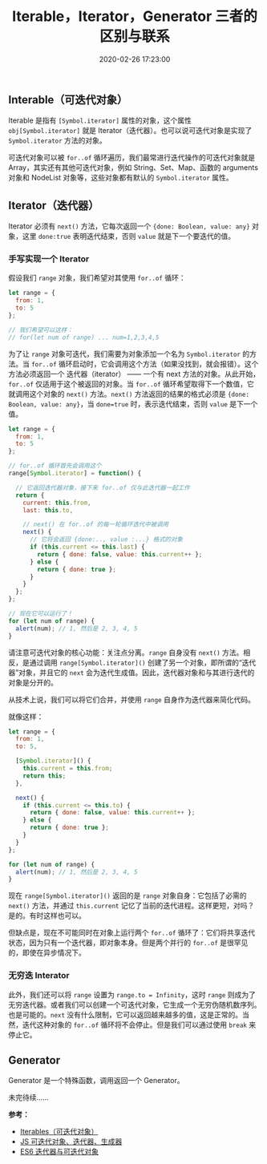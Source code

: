﻿---
title: Iterable，Iterator，Generator 三者的区别与联系
tags: [JavaScript]
categories: [基础知识]
date: 2020-02-26 17:23:00
---

## Interable（可迭代对象）

Iterable 是指有 `[Symbol.iterator]` 属性的对象，这个属性 `obj[Symbol.iterator]` 就是 Iterator（迭代器）。也可以说可迭代对象是实现了 `Symbol.iterator` 方法的对象。

可迭代对象可以被 `for..of` 循环遍历，我们最常进行迭代操作的可迭代对象就是 Array，其实还有其他可迭代对象，例如 String、Set、Map、函数的 arguments 对象和 NodeList 对象等，这些对象都有默认的 `Symbol.iterator` 属性。

<!-- more -->

## Iterator（迭代器）

Iterator 必须有 `next()` 方法，它每次返回一个 `{done: Boolean, value: any}` 对象，这里 `done:true` 表明迭代结束，否则 `value` 就是下一个要迭代的值。


### 手写实现一个 Iterator

假设我们 `range` 对象，我们希望对其使用 `for..of` 循环：

```js
let range = {
  from: 1,
  to: 5
};

// 我们希望可以这样：
// for(let num of range) ... num=1,2,3,4,5 
```

为了让 `range` 对象可迭代，我们需要为对象添加一个名为 `Symbol.iterator` 的方法。当 `for..of` 循环启动时，它会调用这个方法（如果没找到，就会报错）。这个方法必须返回一个 迭代器（iterator） —— 一个有 next 方法的对象。从此开始，`for..of` 仅适用于这个被返回的对象。当 `for..of` 循环希望取得下一个数值，它就调用这个对象的 `next()` 方法。`next()` 方法返回的结果的格式必须是 `{done: Boolean, value: any}`，当 `done=true` 时，表示迭代结束，否则 `value` 是下一个值。

```js
let range = {
  from: 1,
  to: 5
};

// for..of 循环首先会调用这个
range[Symbol.iterator] = function() {

  // 它返回迭代器对象，接下来 for..of 仅与此迭代器一起工作
  return {
    current: this.from,
    last: this.to,

    // next() 在 for..of 的每一轮循环迭代中被调用
    next() {
      // 它将会返回 {done:.., value :...} 格式的对象
      if (this.current <= this.last) {
        return { done: false, value: this.current++ };
      } else {
        return { done: true };
      }
    }
  };
};

// 现在它可以运行了！
for (let num of range) {
  alert(num); // 1, 然后是 2, 3, 4, 5
}
```

请注意可迭代对象的核心功能：关注点分离。`range` 自身没有 `next()` 方法。相反，是通过调用 `range[Symbol.iterator]()` 创建了另一个对象，即所谓的“迭代器”对象，并且它的 `next` 会为迭代生成值。因此，迭代器对象和与其进行迭代的对象是分开的。

从技术上说，我们可以将它们合并，并使用 `range` 自身作为迭代器来简化代码。

就像这样：

```js
let range = {
  from: 1,
  to: 5,

  [Symbol.iterator]() {
    this.current = this.from;
    return this;
  },

  next() {
    if (this.current <= this.to) {
      return { done: false, value: this.current++ };
    } else {
      return { done: true };
    }
  }
};

for (let num of range) {
  alert(num); // 1, 然后是 2, 3, 4, 5
}
```

现在 `range[Symbol.iterator]()` 返回的是 `range` 对象自身：它包括了必需的 `next()` 方法，并通过 `this.current` 记忆了当前的迭代进程。这样更短，对吗？是的。有时这样也可以。

但缺点是，现在不可能同时在对象上运行两个 `for..of` 循环了：它们将共享迭代状态，因为只有一个迭代器，即对象本身。但是两个并行的 `for..of` 是很罕见的，即使在异步情况下。


### 无穷迭 Interator

此外，我们还可以将 `range` 设置为 `range.to = Infinity`，这时 `range` 则成为了无穷迭代器。或者我们可以创建一个可迭代对象，它生成一个无穷伪随机数序列。也是可能的。`next` 没有什么限制，它可以返回越来越多的值，这是正常的。当然，迭代这种对象的 `for..of` 循环将不会停止。但是我们可以通过使用 `break` 来停止它。


## Generator

Generator 是一个特殊函数，调用返回一个 Generator。

未完待续……



**参考：**

- [Iterables（可迭代对象）](https://zh.javascript.info/iterable)
- [JS 可迭代对象、迭代器、生成器](https://github.com/coconilu/Blog/issues/73)
- [ES6 迭代器与可迭代对象](https://segmentfault.com/a/1190000016824284)


